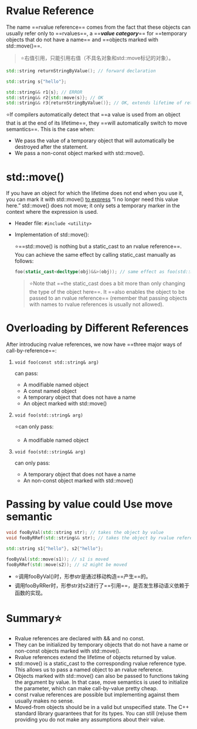 # Rvalue Reference

The name ==rvalue reference== comes from the fact that these objects can usually refer only to ==rvalues==, a ==***value category***== for ==temporary objects that do not have a name== and ==objects marked with std::move()==.

>:star:右值引用，只能引用右值（不具名对象和std::move标记的对象）。

```cpp
std::string returnStringByValue(); // forward declaration

std::string s{"hello"};

std::string&& r1{s}; // ERROR
std::string&& r2{std::move(s)}; // OK
std::string&& r3{returnStringByValue()}; // OK, extends lifetime of return value
```



:star:If compilers automatically detect that ==a value is used from an object that is at the end of its lifetime==, they ==will automatically switch to move semantics==. This is the case when:

- We pass the value of a temporary object that will automatically be destroyed after the statement.
- We pass a non-const object marked with std::move().



# std::move()

If you have an object for which the lifetime does not end when you use it, you can mark it with std::move() <u>to express</u> “I no longer need this value here.” std::move() does not move; it only sets a temporary marker in the context where the expression is used.



- Header file: `#include <utility> `

- Implementation of std::move():

  :star:==std::move() is nothing but a static_cast to an rvalue reference==. You can achieve the same effect by calling static_cast manually as follows:

  ```cpp
  foo(static_cast<decltype(obj)&&>(obj)); // same effect as foo(std::move(obj))
  ```

  >:star:Note that ==the static_cast does a bit more than only changing the type of the object here==. It ==also enables the object to be passed to an rvalue reference== (remember that passing objects with names to rvalue references  is usually not allowed).



# Overloading by Different References

After introducing rvalue references, we now have ==three major ways of call-by-reference==:

1. `void foo(const std::string& arg)`

   can pass:

   - A modifiable named object
   - A const named object
   - A temporary object that does not have a name
   - An object marked with std::move()

2. `void foo(std::string& arg)`

   :star:can only pass:

   - A modifiable named object

3. `void foo(std::string&& arg)`

   can only pass:

   - A temporary object that does not have a name
   - An non-const object marked with std::move()



# Passing by value could Use move  semantic

```cpp
void fooByVal(std::string str); // takes the object by value
void fooByRRef(std::string&& str); // takes the object by rvalue reference

std::string s1{"hello"}, s2{"hello"};

fooByVal(std::move(s1)); // s1 is moved
fooByRRef(std::move(s2)); // s2 might be moved
```

- :star:调用fooByVal()时，形参str是通过移动构造==产生==的。
- 调用fooByRRer时，形参str对s2进行了==引用==，是否发生移动语义依赖于函数的实现。





# Summary:star:

- Rvalue references are declared with && and no const.
- They can be initialized by temporary objects that do not have a name or non-const objects marked with std::move().
- Rvalue references extend the lifetime of objects returned by value.
- std::move() is a static_cast to the corresponding rvalue reference type. This allows us to pass a named object to an rvalue reference.
- Objects marked with std::move() can also be passed to functions taking the argument by value. In that case, move semantics is used to initialize the parameter, which can make call-by-value pretty cheap.
- const rvalue references are possible but implementing against them usually makes no sense.
- Moved-from objects should be in a valid but unspecified state. The C++ standard library guarantees that for its types. You can still (re)use them providing you do not make any assumptions about their value.